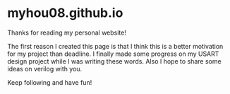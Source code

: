 # myhou08.github.io
Thanks for reading my personal website! 

The first reason I created this page is that I think this is a better motivation for my project than deadline. I finally made some progress on my USART design project while I was writing these words. Also I hope to share some ideas on verilog with you.

Keep following and have fun!

